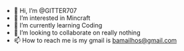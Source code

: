 - 👋 Hi, I’m @GITTER707
- 👀 I’m interested in Mincraft
- 🌱 I’m currently learning Coding
- 💞️ I’m looking to collaborate on really nothing
- 📫 How to reach me is my gmail is bamailhos@gmail.com

<!---
GITTER707/GITTER707 is a ✨ special ✨ repository because its `README.md` (this file) appears on your GitHub profile.
You can click the Preview link to take a look at your changes.
--->
